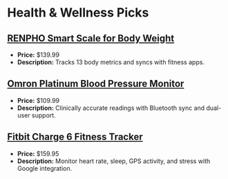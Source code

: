 # Health & Wellness Picks

## [RENPHO Smart Scale for Body Weight](https://www.amazon.com/dp/B07Y2XQ4Z4?tag=mychanneld-20)
- **Price:** $139.99
- **Description:** Tracks 13 body metrics and syncs with fitness apps.

## [Omron Platinum Blood Pressure Monitor](https://www.amazon.com/dp/B07RL8Z3ZG?tag=mychanneld-20)
- **Price:** $109.99
- **Description:** Clinically accurate readings with Bluetooth sync and dual-user support.

## [Fitbit Charge 6 Fitness Tracker](https://www.amazon.com/dp/B0C6J79PTF?tag=mychanneld-20)
- **Price:** $159.95
- **Description:** Monitor heart rate, sleep, GPS activity, and stress with Google integration.

